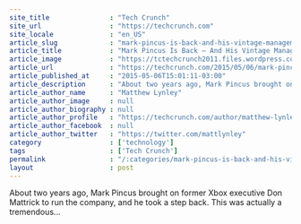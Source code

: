 ```yaml
---
site_title               : "Tech Crunch"
site_url                 : "https://techcrunch.com"
site_locale              : "en_US"
article_slug             : "mark-pincus-is-back-and-his-vintage-management-style-might-be-too"
article_title            : "Mark Pincus Is Back — And His Vintage Management Style Might Be, Too"
article_image            : "https://tctechcrunch2011.files.wordpress.com/2015/05/15540019698_dfd0bd5d4b_z.jpg?w=640&h=400&crop=1"
article_url              : "https://techcrunch.com/2015/05/06/mark-pincus-is-back-and-his-vintage-management-style-might-be-too/"
article_published_at     : "2015-05-06T15:01:11-03:00"
article_description      : "About two years ago, Mark Pincus brought on former Xbox executive Don Mattrick to run the company, and he took a step back. This was actually a tremendous..."
article_author_name      : "Matthew Lynley"
article_author_image     : null
article_author_biography : null
article_author_profile   : "https://techcrunch.com/author/matthew-lynley/"
article_author_facebook  : null
article_author_twitter   : "https://twitter.com/mattlynley"
category                 : ['technology']
tags                     : ['Tech Crunch']
permalink                : "/:categories/mark-pincus-is-back-and-his-vintage-management-style-might-be-too/"
layout                   : post
---
```


About two years ago, Mark Pincus brought on former Xbox executive Don Mattrick to run the company, and he took a step back. This was actually a tremendous...
